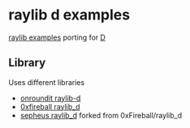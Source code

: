 # raylib d examples
[raylib examples](https://www.raylib.com/examples.html) porting for [D](https://dlang.org/)


## Library
Uses  different libraries
- [onroundit raylib-d](https://github.com/onroundit/raylib-d)
- [0xfireball raylib_d](https://github.com/0xFireball/raylib_d)
- [sepheus raylib_d](https://github.com/Sepheus/raylib_d) forked from 0xFireball/raylib_d
